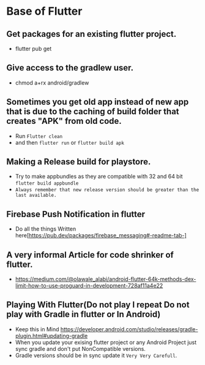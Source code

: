 # Base of Flutter

## Get packages for an existing flutter project.
- flutter pub get


## Give access to the gradlew user.
- chmod a+rx android/gradlew

## Sometimes you get old app instead of new app that is due to the caching of build folder that creates "APK" from old code.
- Run `Flutter clean`
- and then `flutter run` or `flutter build apk`

## Making a Release build for playstore.
- Try to make appbundles as they are compatible with 32 and 64 bit `flutter build appbundle`
- `Always remember that new release version should be greater than the last available.`

## Firebase Push Notification in flutter
 - Do all the things Written here[https://pub.dev/packages/firebase_messaging#-readme-tab-]
 
## A very informal Article for code shrinker of flutter.
 - https://medium.com/@olawale_alabi/android-flutter-64k-methods-dex-limit-how-to-use-proguard-in-development-728af11a4e22
 
## Playing With Flutter(Do not play I repeat Do not play with Gradle in flutter or In Android)
 - Keep this in Mind https://developer.android.com/studio/releases/gradle-plugin.html#updating-gradle
 - When you update your exising flutter project or any Android Project just sync gradle and don't put NonCompatible versions.
 - Gradle versions should be in sync update it `Very Very Carefull`.
